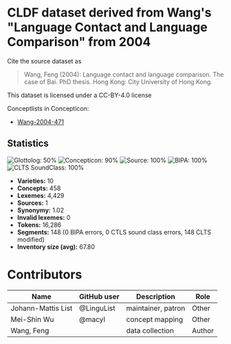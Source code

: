 # CLDF dataset derived from Wang's "Language Contact and Language Comparison" from 2004

Cite the source dataset as

> Wang, Feng (2004): Language contact and language comparison. The case of Bai. PhD thesis. Hong Kong: City University of Hong Kong.

This dataset is licensed under a CC-BY-4.0 license


Conceptlists in Concepticon:
- [Wang-2004-471](https://concepticon.clld.org/contributions/Wang-2004-471)
## Statistics


![Glottolog: 50%](https://img.shields.io/badge/Glottolog-50%25-red.svg "Glottolog: 50%")
![Concepticon: 90%](https://img.shields.io/badge/Concepticon-90%25-green.svg "Concepticon: 90%")
![Source: 100%](https://img.shields.io/badge/Source-100%25-brightgreen.svg "Source: 100%")
![BIPA: 100%](https://img.shields.io/badge/BIPA-100%25-brightgreen.svg "BIPA: 100%")
![CLTS SoundClass: 100%](https://img.shields.io/badge/CLTS%20SoundClass-100%25-brightgreen.svg "CLTS SoundClass: 100%")

- **Varieties:** 10
- **Concepts:** 458
- **Lexemes:** 4,429
- **Sources:** 1
- **Synonymy:** 1.02
- **Invalid lexemes:** 0
- **Tokens:** 16,286
- **Segments:** 148 (0 BIPA errors, 0 CTLS sound class errors, 148 CLTS modified)
- **Inventory size (avg):** 67.80

# Contributors

Name | GitHub user | Description | Role
--- | --- | --- | ---
Johann-Mattis List | @LinguList | maintainer, patron | Other 
Mei-Shin Wu | @macyl | concept mapping | Other
Wang, Feng | | data collection | Author


